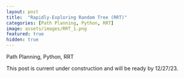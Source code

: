 ```yaml
---
layout: post
title:  "Rapidly-Exploring Random Tree (RRT)"
categories: [Path Planning, Python, RRT]
image: assets/images/RRT_1.png
featured: true
hidden: true
---
```


Path Planning, Python, RRT


This post is current under construction and will be ready by 12/27/23.

